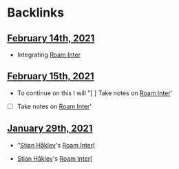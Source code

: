 
# Backlinks
## [February 14th, 2021](<February 14th, 2021.md>)
- Integrating [Roam Inter](<Roam Inter.md>)

## [February 15th, 2021](<February 15th, 2021.md>)
- To continue on this I will "[ ] Take notes on [Roam Inter](<Roam Inter.md>)'

- [ ] Take notes on [Roam Inter](<Roam Inter.md>)'

## [January 29th, 2021](<January 29th, 2021.md>)
- "[Stian Håklev](<Stian Håklev.md>)'s [Roam Inter](<Roam Inter.md>)[

- [Stian Håklev](<Stian Håklev.md>)'s [Roam Inter](<Roam Inter.md>)[

